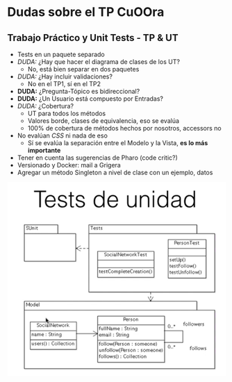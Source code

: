 # Dudas sobre el TP CuOOra

## Trabajo Práctico y Unit Tests - TP & UT
* Tests en un paquete separado
* *DUDA:* ¿Hay que hacer el diagrama de clases de los UT?
  * No, está bien separar en dos paquetes
* *DUDA:* ¿Hay incluir validaciones?
  * No en el TP1, sí en el TP2
* **DUDA:** ¿Pregunta-Tópico es bidireccional?
* **DUDA:** ¿Un Usuario está compuesto por Entradas?
* *DUDA:* ¿Cobertura?
  * UT para todos los métodos
  * Valores borde, clases de equivalencia, eso se evalúa
  * 100% de cobertura de métodos hechos por nosotros, accessors no
* No evalúan *CSS* ni nada de eso
  * Sí se evalúa la separación entre el Modelo y la Vista, **es lo más importante**
* Tener en cuenta las sugerencias de Pharo (code critic?)
* Versionado y Docker: mail a Grigera
* Agregar un método Singleton a nivel de clase con un ejemplo, datos

![Seaside 2](img/Seaside-2.png)